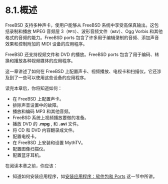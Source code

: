 # 8.1.概述

FreeBSD 支持多种声卡，使用户能够从 FreeBSD 系统中享受高保真输出。这包括录制和播放 MPEG 音频层 3（`MP3`）、波形音频文件（`WAV`）、Ogg Vorbis 和其他格式的音频的能力。FreeBSD ports 包含了许多用于编辑录制的音频、添加声音效果和控制附加的 MIDI 设备的应用程序。

FreeBSD 还支持视频文件和 DVD 的播放。FreeBSD ports 包含了用于编码、转换和播放各种视频媒体的应用程序。

这一章讲述了如何在 FreeBSD 上配置声卡、视频播放、电视卡和扫描仪。它还涉及到了一些可以使用这些设备的应用程序。

读完本章后，你将知道如何：

- 在 FreeBSD 上配置声卡。
- 排除声音设置中的故障。
- 播放和编码 MP3 和其他音频。
- FreeBSD 系统上视频播放要做的准备。
- 播放 DVD 的 **.mpg** , 和 **.avi** 文件。
- 将 CD 和 DVD 内容翻录成文件。
- 配置电视卡。
- 在 FreeBSD 上安装和设置 MythTV。
- 配置图像扫描仪。
- 配置蓝牙耳机。

在阅读本章之前，你应该：

* 知道如何安装应用程序，如[安装应用程序：软件包和 Ports](https://docs.freebsd.org/en/books/handbook/ports/index.html#ports) 这一节中所讲。
